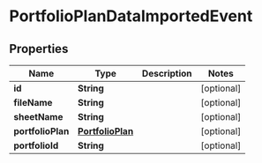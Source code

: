 
# PortfolioPlanDataImportedEvent

## Properties
Name | Type | Description | Notes
------------ | ------------- | ------------- | -------------
**id** | **String** |  |  [optional]
**fileName** | **String** |  |  [optional]
**sheetName** | **String** |  |  [optional]
**portfolioPlan** | [**PortfolioPlan**](PortfolioPlan.md) |  |  [optional]
**portfolioId** | **String** |  |  [optional]



